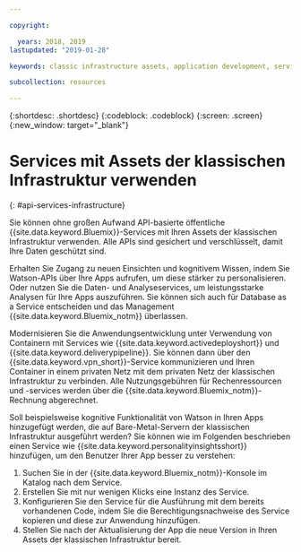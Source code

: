 ```yaml
---

copyright:

  years: 2018, 2019
lastupdated: "2019-01-28"

keywords: classic infrastructure assets, application development, services that work with classic infrastructure

subcollection: resources

---
```


{:shortdesc: .shortdesc}
{:codeblock: .codeblock}
{:screen: .screen}
{:new_window: target="_blank"}


# Services mit Assets der klassischen Infrastruktur verwenden
{: #api-services-infrastructure}

Sie können ohne großen Aufwand API-basierte öffentliche {{site.data.keyword.Bluemix}}-Services mit Ihren Assets der klassischen Infrastruktur verwenden. Alle APIs sind gesichert und verschlüsselt, damit Ihre Daten geschützt sind.

Erhalten Sie Zugang zu neuen Einsichten und kognitivem Wissen, indem Sie Watson-APIs über Ihre Apps aufrufen, um diese stärker zu personalisieren. Oder nutzen Sie die Daten- und Analyseservices, um leistungsstarke Analysen für Ihre Apps auszuführen. Sie können sich auch für Database as a Service entscheiden und das Management {{site.data.keyword.Bluemix_notm}} überlassen.

Modernisieren Sie die Anwendungsentwicklung unter Verwendung von Containern mit Services wie {{site.data.keyword.activedeployshort}} und {{site.data.keyword.deliverypipeline}}. Sie können dann über den {{site.data.keyword.vpn_short}}-Service kommunizieren und Ihren Container in einem privaten Netz mit dem privaten Netz der klassischen Infrastruktur zu verbinden. Alle Nutzungsgebühren für Rechenressourcen und -services werden über die {{site.data.keyword.Bluemix_notm}}-Rechnung abgerechnet.

Soll beispielsweise kognitive Funktionalität von Watson in Ihren Apps hinzugefügt werden, die auf Bare-Metal-Servern der klassischen Infrastruktur ausgeführt werden? Sie können wie im Folgenden beschrieben einen Service wie {{site.data.keyword.personalityinsightsshort}} hinzufügen, um den Benutzer Ihrer App besser zu verstehen:

1. Suchen Sie in der {{site.data.keyword.Bluemix_notm}}-Konsole im Katalog nach dem Service.
2. Erstellen Sie mit nur wenigen Klicks eine Instanz des Service.
3. Konfigurieren Sie den Service für die Ausführung mit dem bereits vorhandenen Code, indem Sie die Berechtigungsnachweise des Service kopieren und diese zur Anwendung hinzufügen.
4. Stellen Sie nach der Aktualisierung der App die neue Version in Ihren Assets der klassischen Infrastruktur bereit.
